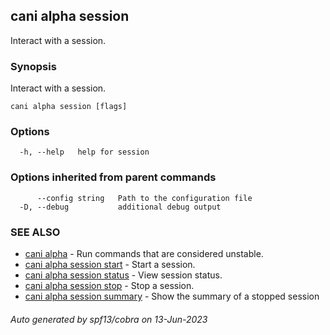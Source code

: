 ## cani alpha session

Interact with a session.

### Synopsis

Interact with a session.

```
cani alpha session [flags]
```

### Options

```
  -h, --help   help for session
```

### Options inherited from parent commands

```
      --config string   Path to the configuration file
  -D, --debug           additional debug output
```

### SEE ALSO

* [cani alpha](cani_alpha.md)	 - Run commands that are considered unstable.
* [cani alpha session start](cani_alpha_session_start.md)	 - Start a session.
* [cani alpha session status](cani_alpha_session_status.md)	 - View session status.
* [cani alpha session stop](cani_alpha_session_stop.md)	 - Stop a session.
* [cani alpha session summary](cani_alpha_session_summary.md)	 - Show the summary of a stopped session

###### Auto generated by spf13/cobra on 13-Jun-2023
